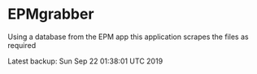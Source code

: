 # EPMgrabber
Using a database from the EPM app this application scrapes the files as required


Latest backup: Sun Sep 22 01:38:01 UTC 2019
